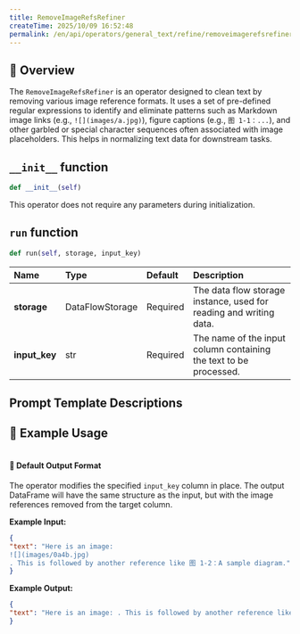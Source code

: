 ```yaml
---
title: RemoveImageRefsRefiner
createTime: 2025/10/09 16:52:48
permalink: /en/api/operators/general_text/refine/removeimagerefsrefiner/
---
```


## 📘 Overview

The `RemoveImageRefsRefiner` is an operator designed to clean text by removing various image reference formats. It uses a set of pre-defined regular expressions to identify and eliminate patterns such as Markdown image links (e.g., `
![](images/a.jpg)
`), figure captions (e.g., `图 1-1：...`), and other garbled or special character sequences often associated with image placeholders. This helps in normalizing text data for downstream tasks.

## `__init__` function

```python
def __init__(self)
```

This operator does not require any parameters during initialization.

## `run` function

```python
def run(self, storage, input_key)
```

| Name | Type | Default | Description |
| :------------- | :---------------- | :---------------- | :----------------- |
| **storage** | DataFlowStorage | Required | The data flow storage instance, used for reading and writing data. |
| **input_key** | str | Required | The name of the input column containing the text to be processed. |

## Prompt Template Descriptions

## 🧠 Example Usage

```python

```

#### 🧾 Default Output Format

The operator modifies the specified `input_key` column in place. The output DataFrame will have the same structure as the input, but with the image references removed from the target column.

**Example Input:**
```json
{
"text": "Here is an image: 
![](images/0a4b.jpg)
. This is followed by another reference like 图 1-2：A sample diagram."
}
```
**Example Output:**
```json
{
"text": "Here is an image: . This is followed by another reference like ."
}
```
